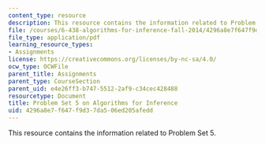 ```yaml
---
content_type: resource
description: This resource contains the information related to Problem Set 5.
file: /courses/6-438-algorithms-for-inference-fall-2014/4296a8e7f647f9d37da506ed205afedd_MIT6_438F14_ps5.pdf
file_type: application/pdf
learning_resource_types:
- Assignments
license: https://creativecommons.org/licenses/by-nc-sa/4.0/
ocw_type: OCWFile
parent_title: Assignments
parent_type: CourseSection
parent_uid: e4e26ff3-b747-5512-2af9-c34cec428488
resourcetype: Document
title: Problem Set 5 on Algorithms for Inference
uid: 4296a8e7-f647-f9d3-7da5-06ed205afedd
---
```

This resource contains the information related to Problem Set 5.